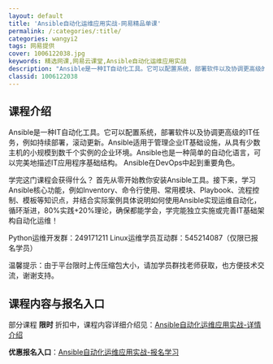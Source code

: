 ```yaml
---
layout: default
title: 'Ansible自动化运维应用实战-网易精品单课'
permalink: /:categories/:title/
categories: wangyi2
tags: 网易提供
cover: 1006122038.jpg
keywords: 精选网课,网易云课堂,Ansible自动化运维应用实战
description: "Ansible是一种IT自动化工具。它可以配置系统，部署软件以及协调更高级的IT任务，例如持续部署，滚动更新。Ansible适用于管理企业IT基础设施，从具有少数主机的小规模到数千个实例的企"
classid: 1006122038
---
```


## 课程介绍

Ansible是一种IT自动化工具。它可以配置系统，部署软件以及协调更高级的IT任务，例如持续部署，滚动更新。Ansible适用于管理企业IT基础设施，从具有少数主机的小规模到数千个实例的企业环境。Ansible也是一种简单的自动化语言，可以完美地描述IT应用程序基础结构。
Ansible在DevOps中起到重要角色。
 
学完这门课程会获得什么？
首先从零开始教你安装Ansible工具。接下来，学习Ansible核心功能，例如Inventory、命令行使用、常用模块、Playbook、流程控制、模板等知识点，并结合实际案例具体说明如何使用Ansible实现运维自动化，循环渐进，80%实践+20%理论，确保都能学会，学完能独立实施或完善IT基础架构自动化运维！

Python运维开发群：​249171211
Linux运维学员互动群：545214087（仅限已报名学员）

温馨提示：由于平台限时上传压缩包大小，请加学员群找老师获取，也方便技术交流，谢谢支持。

## 课程内容与报名入口

部分课程 **限时** 折扣中，课程内容详细介绍见：[Ansible自动化运维应用实战-详情介绍](https://study.163.com/course/introduction/1006122038.htm?share=1&shareId=1025206652&utm_campaign=share&utm_medium=iphoneShare&utm_source=&utm_u=1025206652)

**优惠报名入口**：[Ansible自动化运维应用实战-报名学习](https://study.163.com/course/introduction/1006122038.htm?share=1&shareId=1025206652&utm_campaign=share&utm_medium=iphoneShare&utm_source=&utm_u=1025206652)

